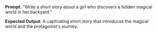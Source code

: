 **Prompt**: "Write a short story about a girl who discovers a hidden magical world in her backyard."

**Expected Output**: A captivating short story that introduces the magical world and the protagonist's journey.
